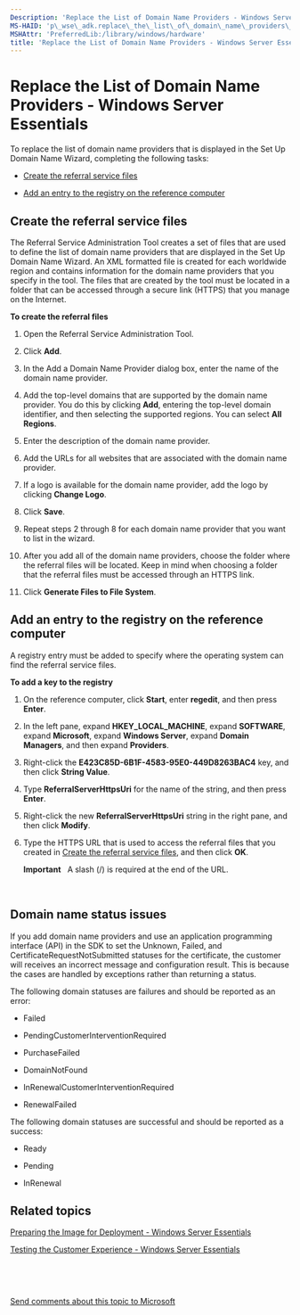 ```yaml
---
Description: 'Replace the List of Domain Name Providers - Windows Server Essentials'
MS-HAID: 'p\_wse\_adk.replace\_the\_list\_of\_domain\_name\_providers\_\_\_windows\_server\_essentials'
MSHAttr: 'PreferredLib:/library/windows/hardware'
title: 'Replace the List of Domain Name Providers - Windows Server Essentials'
---
```


# Replace the List of Domain Name Providers - Windows Server Essentials


To replace the list of domain name providers that is displayed in the Set Up Domain Name Wizard, completing the following tasks:

-   [Create the referral service files](#bkmk-referralfiles)

-   [Add an entry to the registry on the reference computer](#bkmk-addregistry)

## <span id="BKMK_ReferralFiles"></span><span id="bkmk_referralfiles"></span><span id="BKMK_REFERRALFILES"></span>Create the referral service files


The Referral Service Administration Tool creates a set of files that are used to define the list of domain name providers that are displayed in the Set Up Domain Name Wizard. An XML formatted file is created for each worldwide region and contains information for the domain name providers that you specify in the tool. The files that are created by the tool must be located in a folder that can be accessed through a secure link (HTTPS) that you manage on the Internet.

**To create the referral files**

1.  Open the Referral Service Administration Tool.

2.  Click **Add**.

3.  In the Add a Domain Name Provider dialog box, enter the name of the domain name provider.

4.  Add the top-level domains that are supported by the domain name provider. You do this by clicking **Add**, entering the top-level domain identifier, and then selecting the supported regions. You can select **All Regions**.

5.  Enter the description of the domain name provider.

6.  Add the URLs for all websites that are associated with the domain name provider.

7.  If a logo is available for the domain name provider, add the logo by clicking **Change Logo**.

8.  Click **Save**.

9.  Repeat steps 2 through 8 for each domain name provider that you want to list in the wizard.

10. After you add all of the domain name providers, choose the folder where the referral files will be located. Keep in mind when choosing a folder that the referral files must be accessed through an HTTPS link.

11. Click **Generate Files to File System**.

## <span id="BKMK_AddRegistry"></span><span id="bkmk_addregistry"></span><span id="BKMK_ADDREGISTRY"></span>Add an entry to the registry on the reference computer


A registry entry must be added to specify where the operating system can find the referral service files.

**To add a key to the registry**

1.  On the reference computer, click **Start**, enter **regedit**, and then press **Enter**.

2.  In the left pane, expand **HKEY\_LOCAL\_MACHINE**, expand **SOFTWARE**, expand **Microsoft**, expand **Windows Server**, expand **Domain Managers**, and then expand **Providers**.

3.  Right-click the **E423C85D-6B1F-4583-95E0-449D8263BAC4** key, and then click **String Value**.

4.  Type **ReferralServerHttpsUri** for the name of the string, and then press **Enter**.

5.  Right-click the new **ReferralServerHttpsUri** string in the right pane, and then click **Modify**.

6.  Type the HTTPS URL that is used to access the referral files that you created in [Create the referral service files](#bkmk-referralfiles), and then click **OK**.

    **Important**  
    A slash (/) is required at the end of the URL.

     

## <span id="BKMK_ReplaceDomainNameProviders"></span><span id="bkmk_replacedomainnameproviders"></span><span id="BKMK_REPLACEDOMAINNAMEPROVIDERS"></span>Domain name status issues


If you add domain name providers and use an application programming interface (API) in the SDK to set the Unknown, Failed, and CertificateRequestNotSubmitted statuses for the certificate, the customer will receives an incorrect message and configuration result. This is because the cases are handled by exceptions rather than returning a status.

The following domain statuses are failures and should be reported as an error:

-   Failed

-   PendingCustomerInterventionRequired

-   PurchaseFailed

-   DomainNotFound

-   InRenewalCustomerInterventionRequired

-   RenewalFailed

The following domain statuses are successful and should be reported as a success:

-   Ready

-   Pending

-   InRenewal

## <span id="related_topics"></span>Related topics


[Preparing the Image for Deployment - Windows Server Essentials](preparing-the-image-for-deployment---windows-server-essentials.md)

[Testing the Customer Experience - Windows Server Essentials](testing-the-customer-experience---windows-server-essentials.md)

 

 

[Send comments about this topic to Microsoft](mailto:wsddocfb@microsoft.com?subject=Documentation%20feedback%20%5Bp_wse_adk\p_wse_adk%5D:%20Replace%20the%20List%20of%20Domain%20Name%20Providers%20-%20Windows%20Server%20Essentials%20%20RELEASE:%20%284/11/2016%29&body=%0A%0APRIVACY%20STATEMENT%0A%0AWe%20use%20your%20feedback%20to%20improve%20the%20documentation.%20We%20don't%20use%20your%20email%20address%20for%20any%20other%20purpose,%20and%20we'll%20remove%20your%20email%20address%20from%20our%20system%20after%20the%20issue%20that%20you're%20reporting%20is%20fixed.%20While%20we're%20working%20to%20fix%20this%20issue,%20we%20might%20send%20you%20an%20email%20message%20to%20ask%20for%20more%20info.%20Later,%20we%20might%20also%20send%20you%20an%20email%20message%20to%20let%20you%20know%20that%20we've%20addressed%20your%20feedback.%0A%0AFor%20more%20info%20about%20Microsoft's%20privacy%20policy,%20see%20http://privacy.microsoft.com/default.aspx. "Send comments about this topic to Microsoft")




